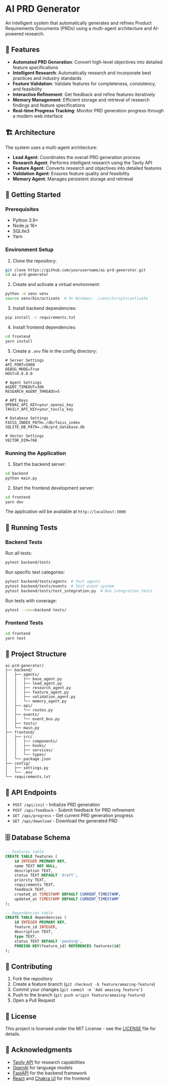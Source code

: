 # AI PRD Generator

An intelligent system that automatically generates and refines Product Requirements Documents (PRDs) using a multi-agent architecture and AI-powered research.

## 🌟 Features

- **Automated PRD Generation**: Convert high-level objectives into detailed feature specifications
- **Intelligent Research**: Automatically research and incorporate best practices and industry standards
- **Feature Validation**: Validate features for completeness, consistency, and feasibility
- **Interactive Refinement**: Get feedback and refine features iteratively
- **Memory Management**: Efficient storage and retrieval of research findings and feature specifications
- **Real-time Progress Tracking**: Monitor PRD generation progress through a modern web interface

## 🏗️ Architecture

The system uses a multi-agent architecture:

- **Lead Agent**: Coordinates the overall PRD generation process
- **Research Agent**: Performs intelligent research using the Tavily API
- **Feature Agent**: Converts research and objectives into detailed features
- **Validation Agent**: Ensures feature quality and feasibility
- **Memory Agent**: Manages persistent storage and retrieval

## 🚀 Getting Started

### Prerequisites

- Python 3.9+
- Node.js 16+
- SQLite3
- Yarn

### Environment Setup

1. Clone the repository:
```bash
git clone https://github.com/yourusername/ai-prd-generator.git
cd ai-prd-generator
```

2. Create and activate a virtual environment:
```bash
python -m venv venv
source venv/bin/activate  # On Windows: .\venv\Scripts\activate
```

3. Install backend dependencies:
```bash
pip install -r requirements.txt
```

4. Install frontend dependencies:
```bash
cd frontend
yarn install
```

5. Create a `.env` file in the config directory:
```env
# Server Settings
API_PORT=5000
DEBUG_MODE=True
HOST=0.0.0.0

# Agent Settings
AGENT_TIMEOUT=300
RESEARCH_AGENT_THREADS=5

# API Keys
OPENAI_API_KEY=your_openai_key
TAVILY_API_KEY=your_tavily_key

# Database Settings
FAISS_INDEX_PATH=./db/faiss_index
SQLITE_DB_PATH=./db/prd_database.db

# Vector Settings
VECTOR_DIM=768
```

### Running the Application

1. Start the backend server:
```bash
cd backend
python main.py
```

2. Start the frontend development server:
```bash
cd frontend
yarn dev
```

The application will be available at `http://localhost:3000`

## 🧪 Running Tests

### Backend Tests

Run all tests:
```bash
pytest backend/tests
```

Run specific test categories:
```bash
pytest backend/tests/agents  # Test agents
pytest backend/tests/events  # Test event system
pytest backend/tests/test_integration.py  # Run integration tests
```

Run tests with coverage:
```bash
pytest --cov=backend tests/
```

### Frontend Tests

```bash
cd frontend
yarn test
```

## 📁 Project Structure

```
ai-prd-generator/
├── backend/
│   ├── agents/
│   │   ├── base_agent.py
│   │   ├── lead_agent.py
│   │   ├── research_agent.py
│   │   ├── feature_agent.py
│   │   ├── validation_agent.py
│   │   └── memory_agent.py
│   ├── api/
│   │   └── routes.py
│   ├── events/
│   │   └── event_bus.py
│   ├── tests/
│   └── main.py
├── frontend/
│   ├── src/
│   │   ├── components/
│   │   ├── hooks/
│   │   ├── services/
│   │   └── types/
│   └── package.json
├── config/
│   ├── settings.py
│   └── .env
└── requirements.txt
```

## 🔄 API Endpoints

- `POST /api/init` - Initialize PRD generation
- `POST /api/feedback` - Submit feedback for PRD refinement
- `GET /api/progress` - Get current PRD generation progress
- `GET /api/download` - Download the generated PRD

## 🗄️ Database Schema

```sql
-- Features table
CREATE TABLE features (
    id INTEGER PRIMARY KEY,
    name TEXT NOT NULL,
    description TEXT,
    status TEXT DEFAULT 'draft',
    priority TEXT,
    requirements TEXT,
    feedback TEXT,
    created_at TIMESTAMP DEFAULT CURRENT_TIMESTAMP,
    updated_at TIMESTAMP DEFAULT CURRENT_TIMESTAMP
);

-- Dependencies table
CREATE TABLE dependencies (
    id INTEGER PRIMARY KEY,
    feature_id INTEGER,
    description TEXT,
    type TEXT,
    status TEXT DEFAULT 'pending',
    FOREIGN KEY(feature_id) REFERENCES features(id)
);
```

## 🤝 Contributing

1. Fork the repository
2. Create a feature branch (`git checkout -b feature/amazing-feature`)
3. Commit your changes (`git commit -m 'Add amazing feature'`)
4. Push to the branch (`git push origin feature/amazing-feature`)
5. Open a Pull Request

## 📝 License

This project is licensed under the MIT License - see the [LICENSE](LICENSE) file for details.

## 🙏 Acknowledgments

- [Tavily API](https://tavily.com) for research capabilities
- [OpenAI](https://openai.com) for language models
- [FastAPI](https://fastapi.tiangolo.com) for the backend framework
- [React](https://reactjs.org) and [Chakra UI](https://chakra-ui.com) for the frontend 